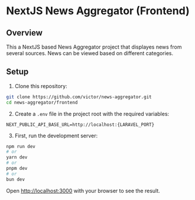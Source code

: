 # NextJS News Aggregator (Frontend)
## Overview
This a NextJS based News Aggregator project that displayes news from several sources. News can be viewed based on different categories. 

## Setup

1. Clone this repository:
```bash
git clone https://github.com/victor/news-aggregator.git
cd news-aggregator/frontend
```

2. Create a `.env` file in the project root with the required variables:
```env
NEXT_PUBLIC_API_BASE_URL=http://localhost:{LARAVEL_PORT}
```

3. First, run the development server:

```bash
npm run dev
# or
yarn dev
# or
pnpm dev
# or
bun dev
```

Open [http://localhost:3000](http://localhost:3000) with your browser to see the result.